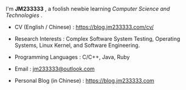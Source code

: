 I'm **JM233333** , a foolish newbie learning *Computer Science and Technologies* .

- CV (English / Chinese) : https://blog.jm233333.com/cv/

- Research Interests : Complex Software System Testing, Operating Systems, Linux Kernel, and Software Engineering.

- Programming Languages : C/C++, Java, Ruby

- Email : jm233333@outlook.com

- Personal Blog (in Chinese) : https://blog.jm233333.com
